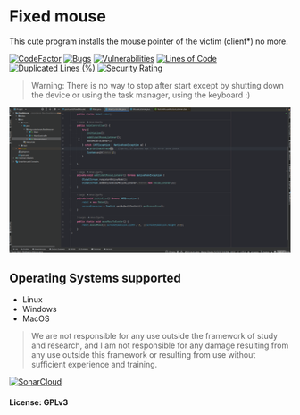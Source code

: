# Fixed mouse
This cute program installs the mouse pointer of the victim (client*) no more.

[![CodeFactor](https://www.codefactor.io/repository/github/cute-viruses/fixedmouse/badge)](https://www.codefactor.io/repository/github/cute-viruses/fixedmouse)
[![Bugs](https://sonarcloud.io/api/project_badges/measure?project=cute-viruses_FixedMouse&metric=bugs)](https://sonarcloud.io/summary/new_code?id=cute-viruses_FixedMouse)
[![Vulnerabilities](https://sonarcloud.io/api/project_badges/measure?project=cute-viruses_FixedMouse&metric=vulnerabilities)](https://sonarcloud.io/summary/new_code?id=cute-viruses_FixedMouse)
[![Lines of Code](https://sonarcloud.io/api/project_badges/measure?project=cute-viruses_FixedMouse&metric=ncloc)](https://sonarcloud.io/summary/new_code?id=cute-viruses_FixedMouse)
[![Duplicated Lines (%)](https://sonarcloud.io/api/project_badges/measure?project=cute-viruses_FixedMouse&metric=duplicated_lines_density)](https://sonarcloud.io/summary/new_code?id=cute-viruses_FixedMouse)
[![Security Rating](https://sonarcloud.io/api/project_badges/measure?project=cute-viruses_FixedMouse&metric=security_rating)](https://sonarcloud.io/summary/new_code?id=cute-viruses_FixedMouse)

> Warning: There is no way to stop after start except by shutting down the device or using the task manager, using the keyboard :)

![image](./Screenshots/0.1.0-linux.gif)

## Operating Systems supported
- Linux
- Windows
- MacOS

> We are not responsible for any use outside the framework of study and research, and I am not responsible for any damage resulting from any use outside this framework or resulting from use without sufficient experience and training.

[![SonarCloud](https://sonarcloud.io/images/project_badges/sonarcloud-black.svg)](https://sonarcloud.io/summary/new_code?id=cute-viruses_FixedMouse)

#### License: GPLv3